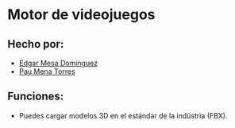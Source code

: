 # Motor de videojuegos 
## Hecho por:
- [Edgar Mesa Domínguez](github.com/edgarmd1)
- [Pau Mena Torres](github.com/PauMenaTorres)

## Funciones:
- Puedes cargar modelos 3D en el estándar de la indústria (FBX).

